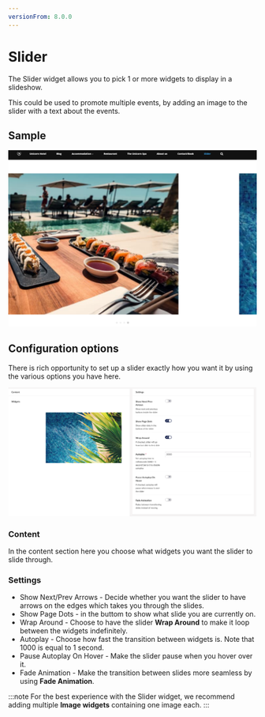```yaml
---
versionFrom: 8.0.0
---
```


# Slider

The Slider widget allows you to pick 1 or more widgets to display in a slideshow.

This could be used to promote multiple events, by adding an image to the slider with a text about the events.

## Sample

![Frontend example of a slider with 2 pages, and both page dots and arrows enabled](images/Slider-front.png)

## Configuration options

There is rich opportunity to set up a slider exactly how you want it by using the various options you have here.

![Slider Backoffice](images/Slider-final.png)

### Content

In the content section here you choose what widgets you want the slider to slide through.

### Settings

- Show Next/Prev Arrows - Decide whether you want the slider to have arrows on the edges which takes you through the slides.
- Show Page Dots - in the buttom to show what slide you are currently on.
- Wrap Around - Choose to have the slider **Wrap Around** to make it loop between the widgets indefinitely.  
- Autoplay - Choose how fast the transition between widgets is. Note that 1000 is equal to 1 second.
- Pause Autoplay On Hover - Make the slider pause when you hover over it.
- Fade Animation - Make the transition between slides more seamless by using **Fade Animation**.

:::note
For the best experience with the Slider widget, we recommend adding multiple **Image widgets** containing one image each.
:::
